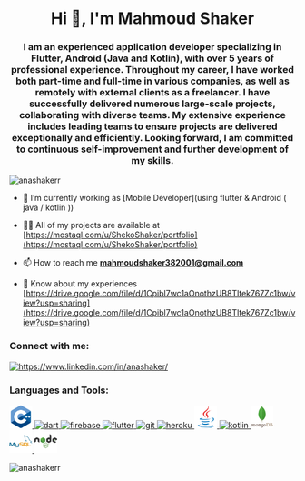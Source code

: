 <h1 align="center">Hi 👋, I'm Mahmoud Shaker</h1>
<h3 align="center">I am an experienced application developer specializing in Flutter, Android (Java and Kotlin), with over 5 years of professional experience. Throughout my career, I have worked both part-time and full-time in various companies, as well as remotely with external clients as a freelancer. I have successfully delivered numerous large-scale projects, collaborating with diverse teams. My extensive experience includes leading teams to ensure projects are delivered exceptionally and efficiently. Looking forward, I am committed to continuous self-improvement and further development of my skills.</h3>

<p align="left"> <img src="https://komarev.com/ghpvc/?username=anashakerr&label=Profile%20views&color=0e75b6&style=flat" alt="anashakerr" /> </p>

- 🔭 I’m currently working as [Mobile Developer](using flutter & Android ( java / kotlin ))

- 👨‍💻 All of my projects are available at [https://mostaql.com/u/ShekoShaker/portfolio](https://mostaql.com/u/ShekoShaker/portfolio)

- 📫 How to reach me **mahmoudshaker382001@gmail.com**

- 📄 Know about my experiences [https://drive.google.com/file/d/1Cpibl7wc1aOnothzUB8Tltek767Zc1bw/view?usp=sharing](https://drive.google.com/file/d/1Cpibl7wc1aOnothzUB8Tltek767Zc1bw/view?usp=sharing)

<h3 align="left">Connect with me:</h3>
<p align="left">
<a href="https://linkedin.com/in/https://www.linkedin.com/in/anashaker/" target="blank"><img align="center" src="https://raw.githubusercontent.com/rahuldkjain/github-profile-readme-generator/master/src/images/icons/Social/linked-in-alt.svg" alt="https://www.linkedin.com/in/anashaker/" height="30" width="40" /></a>
</p>

<h3 align="left">Languages and Tools:</h3>
<p align="left"> <a href="https://www.w3schools.com/cpp/" target="_blank" rel="noreferrer"> <img src="https://raw.githubusercontent.com/devicons/devicon/master/icons/cplusplus/cplusplus-original.svg" alt="cplusplus" width="40" height="40"/> </a> <a href="https://dart.dev" target="_blank" rel="noreferrer"> <img src="https://www.vectorlogo.zone/logos/dartlang/dartlang-icon.svg" alt="dart" width="40" height="40"/> </a> <a href="https://firebase.google.com/" target="_blank" rel="noreferrer"> <img src="https://www.vectorlogo.zone/logos/firebase/firebase-icon.svg" alt="firebase" width="40" height="40"/> </a> <a href="https://flutter.dev" target="_blank" rel="noreferrer"> <img src="https://www.vectorlogo.zone/logos/flutterio/flutterio-icon.svg" alt="flutter" width="40" height="40"/> </a> <a href="https://git-scm.com/" target="_blank" rel="noreferrer"> <img src="https://www.vectorlogo.zone/logos/git-scm/git-scm-icon.svg" alt="git" width="40" height="40"/> </a> <a href="https://heroku.com" target="_blank" rel="noreferrer"> <img src="https://www.vectorlogo.zone/logos/heroku/heroku-icon.svg" alt="heroku" width="40" height="40"/> </a> <a href="https://www.java.com" target="_blank" rel="noreferrer"> <img src="https://raw.githubusercontent.com/devicons/devicon/master/icons/java/java-original.svg" alt="java" width="40" height="40"/> </a> <a href="https://kotlinlang.org" target="_blank" rel="noreferrer"> <img src="https://www.vectorlogo.zone/logos/kotlinlang/kotlinlang-icon.svg" alt="kotlin" width="40" height="40"/> </a> <a href="https://www.mongodb.com/" target="_blank" rel="noreferrer"> <img src="https://raw.githubusercontent.com/devicons/devicon/master/icons/mongodb/mongodb-original-wordmark.svg" alt="mongodb" width="40" height="40"/> </a> <a href="https://www.mysql.com/" target="_blank" rel="noreferrer"> <img src="https://raw.githubusercontent.com/devicons/devicon/master/icons/mysql/mysql-original-wordmark.svg" alt="mysql" width="40" height="40"/> </a> <a href="https://nodejs.org" target="_blank" rel="noreferrer"> <img src="https://raw.githubusercontent.com/devicons/devicon/master/icons/nodejs/nodejs-original-wordmark.svg" alt="nodejs" width="40" height="40"/> </a> </p>

<p><img align="center" src="https://github-readme-stats.vercel.app/api/top-langs?username=anashakerr&show_icons=true&locale=en&layout=compact" alt="anashakerr" /></p>

